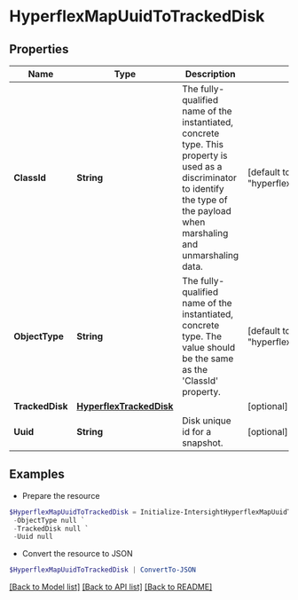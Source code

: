 # HyperflexMapUuidToTrackedDisk
## Properties

Name | Type | Description | Notes
------------ | ------------- | ------------- | -------------
**ClassId** | **String** | The fully-qualified name of the instantiated, concrete type. This property is used as a discriminator to identify the type of the payload when marshaling and unmarshaling data. | [default to "hyperflex.MapUuidToTrackedDisk"]
**ObjectType** | **String** | The fully-qualified name of the instantiated, concrete type. The value should be the same as the &#39;ClassId&#39; property. | [default to "hyperflex.MapUuidToTrackedDisk"]
**TrackedDisk** | [**HyperflexTrackedDisk**](HyperflexTrackedDisk.md) |  | [optional] 
**Uuid** | **String** | Disk unique id for a snapshot. | [optional] [readonly] 

## Examples

- Prepare the resource
```powershell
$HyperflexMapUuidToTrackedDisk = Initialize-IntersightHyperflexMapUuidToTrackedDisk  -ClassId null `
 -ObjectType null `
 -TrackedDisk null `
 -Uuid null
```

- Convert the resource to JSON
```powershell
$HyperflexMapUuidToTrackedDisk | ConvertTo-JSON
```

[[Back to Model list]](../README.md#documentation-for-models) [[Back to API list]](../README.md#documentation-for-api-endpoints) [[Back to README]](../README.md)

